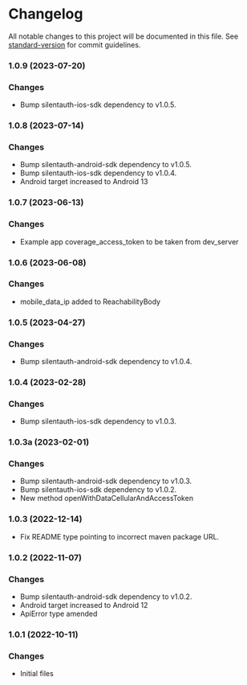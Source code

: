 # Changelog

All notable changes to this project will be documented in this file. See [standard-version](https://github.com/conventional-changelog/standard-version) for commit guidelines.
### 1.0.9 (2023-07-20)
### Changes
* Bump silentauth-ios-sdk dependency to v1.0.5.
### 1.0.8 (2023-07-14)
### Changes
* Bump silentauth-android-sdk dependency to v1.0.5.
* Bump silentauth-ios-sdk dependency to v1.0.4.
* Android target increased to Android 13
### 1.0.7 (2023-06-13)
### Changes
* Example app coverage_access_token to be taken from dev_server
### 1.0.6 (2023-06-08)
### Changes
* mobile_data_ip added to ReachabilityBody

### 1.0.5 (2023-04-27)
### Changes
* Bump silentauth-android-sdk dependency to v1.0.4.

### 1.0.4 (2023-02-28)
### Changes
* Bump silentauth-ios-sdk dependency to v1.0.3.
### 1.0.3a (2023-02-01)
### Changes
* Bump silentauth-android-sdk dependency to v1.0.3.
* Bump silentauth-ios-sdk dependency to v1.0.2.
* New method openWithDataCellularAndAccessToken 

### 1.0.3 (2022-12-14)
* Fix README type pointing to incorrect maven package URL.

### 1.0.2 (2022-11-07)
### Changes
* Bump silentauth-android-sdk dependency to v1.0.2.
* Android target increased to Android 12
* ApiError type amended

### 1.0.1 (2022-10-11)
### Changes
* Initial files
